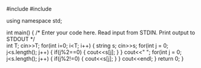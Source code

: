 #include <cstdio>
#include <iostream>

using namespace std;


int main() {
    /* Enter your code here. Read input from STDIN. Print output to STDOUT */  
    int T;
    cin>>T;
     for(int i=0; i<T; i++)
     {
         string s;
         cin>>s;
         for(int j = 0; j<s.length(); j++)
         {
             if(j%2==0)
             {
                 cout<<s[j];
             }
         }
             cout<<" ";
             for(int j = 0; j<s.length(); j++)
             {
                 if(j%2!=0)
                 {
                     cout<<s[j];
                 }
             }
         cout<<endl;
     } 
    return 0;
}
